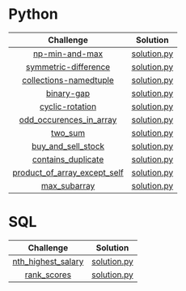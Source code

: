 # Python

 |                                                          Challenge                                                       |                                                                                          Solution                                                                                         |
|:--------------------------------------------------------------------------------------------------------------------------:|:-----------------------------------------------------------------------------------------------------------------------------------------------------------------------------------------:|
| [np-min-and-max]( https://www.hackerrank.com/challenges/np-min-and-max/problem)                                      | [solution.py](https://github.com/ranjanikrishnan/Coding-Challenges/blob/master/python/min_and_max/solution.py)
| [symmetric-difference](https://www.hackerrank.com/challenges/symmetric-difference/problem) | [solution.py](https://github.com/ranjanikrishnan/Coding-Challenges/blob/master/python/symmetric_difference/solution.py)
| [collections-namedtuple](https://www.hackerrank.com/challenges/py-collections-namedtuple/problem) | [solution.py](https://github.com/ranjanikrishnan/Coding-Challenges/blob/master/python/collection_namedtuple/solution.py)
| [binary-gap](https://app.codility.com/programmers/lessons/1-iterations/binary_gap) | [solution.py](https://github.com/ranjanikrishnan/Coding-Challenges/blob/master/python/binary_gap/solution.py)
| [cyclic-rotation](https://app.codility.com/programmers/lessons/2-arrays/cyclic_rotation/) | [solution.py](https://github.com/ranjanikrishnan/Coding-Challenges/blob/master/python/cyclic_rotation/solution.py)
| [odd_occurences_in_array](https://app.codility.com/programmers/lessons/2-arrays/odd_occurrences_in_array/) | [solution.py](https://github.com/ranjanikrishnan/Coding-Challenges/blob/master/python/odd_occurences_in_array/solution.py)
| [two_sum](https://leetcode.com/problems/two-sum/) | [solution.py](https://github.com/ranjanikrishnan/Coding-Challenges/blob/master/python/two_sum/solution.py)
| [buy_and_sell_stock](https://leetcode.com/problems/best-time-to-buy-and-sell-stock/) | [solution.py](https://github.com/ranjanikrishnan/Coding-Challenges/blob/master/python/buy_and_sell_stock/solution.py)
| [contains_duplicate](https://leetcode.com/problems/contains-duplicate/) | [solution.py](https://github.com/ranjanikrishnan/Coding-Challenges/blob/master/python/contains_duplicate/solution.py)
| [product_of_array_except_self](https://leetcode.com/problems/product-of-array-except-self/) | [solution.py](https://github.com/ranjanikrishnan/Coding-Challenges/blob/master/python/product_of_array_except_self/solution.py)
| [max_subarray](https://leetcode.com/problems/maximum-subarray/) | [solution.py](https://github.com/ranjanikrishnan/Coding-Challenges/blob/master/python/max_subarray/solution.py)



# SQL

 |                                                          Challenge                                                       |                                                                                          Solution                                                                                         |
|:--------------------------------------------------------------------------------------------------------------------------:|:-----------------------------------------------------------------------------------------------------------------------------------------------------------------------------------------:|
| [nth_highest_salary]( https://leetcode.com/problems/nth-highest-salary/)                                      | [solution.py](https://github.com/ranjanikrishnan/Coding-Challenges/blob/master/sql/nth_highest_salary/solution.sql)
| [rank_scores]( https://leetcode.com/problems/rank-scores/)                                      | [solution.py](https://github.com/ranjanikrishnan/Coding-Challenges/blob/master/sql/rank_scores/solution.sql)